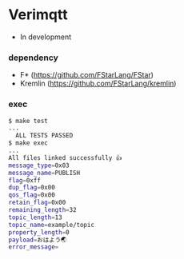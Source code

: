 # Verimqtt
- In development

### dependency
- F* (https://github.com/FStarLang/FStar)
- Kremlin (https://github.com/FStarLang/kremlin)

### exec
```sh
$ make test
...
  ALL TESTS PASSED
$ make exec
...
All files linked successfully 👍
message_type=0x03
message_name=PUBLISH
flag=0xff
dup_flag=0x00
qos_flag=0x00
retain_flag=0x00
remaining_length=32
topic_length=13
topic_name=example/topic
property_length=0
payload=おはよう🌏
error_message=
```

